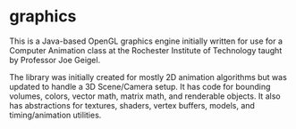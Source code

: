 # graphics
This is a Java-based OpenGL graphics engine initially written for use for a Computer Animation class at the Rochester Institute of Technology taught by Professor Joe Geigel.

The library was initially created for mostly 2D animation algorithms but was updated to handle a 3D Scene/Camera setup. It has code for bounding volumes, colors, vector math, matrix math, and renderable objects. It also has abstractions for textures, shaders, vertex buffers, models, and timing/animation utilities.
